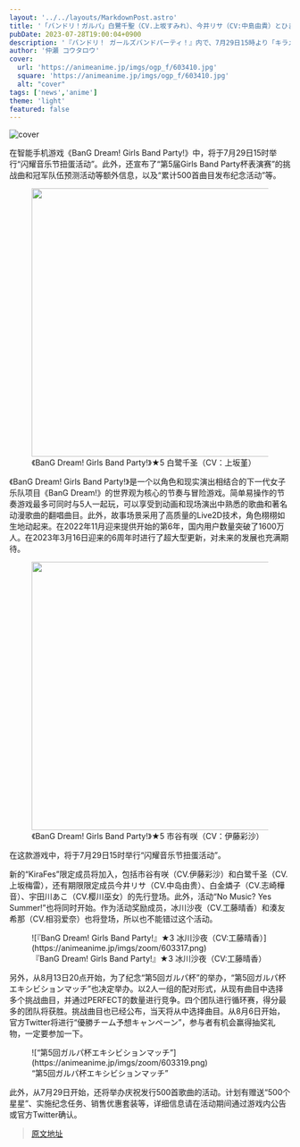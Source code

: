 ```yaml
---
layout: '../../layouts/MarkdownPost.astro'
title: '「バンドリ！ガルパ」白鷺千聖（CV.上坂すみれ）、今井リサ（CV:中島由貴）とひまわり畑やプールで夏気分♪ 「キラフェスガチャ」開催'
pubDate: 2023-07-28T19:00:04+0900
description: '『バンドリ！ ガールズバンドパーティ！』内で、7月29日15時より「キラメキフェスティバルガチャ」が開催される。また、「第5回ガルパ杯エキシビションマッチ」の課題曲や優勝チーム予想キャンペーンなどの追加情報も発表となった。'
author: '仲瀬 コウタロウ'
cover:
  url: 'https://animeanime.jp/imgs/ogp_f/603410.jpg'
  square: 'https://animeanime.jp/imgs/ogp_f/603410.jpg'
  alt: "cover"
tags: ['news','anime']
theme: 'light'
featured: false
---
```


![cover](https://animeanime.jp/imgs/ogp_f/603410.jpg)

<p>在智能手机游戏《BanG Dream! Girls Band Party!》中，将于7月29日15时举行“闪耀音乐节扭蛋活动”。此外，还宣布了“第5届Girls Band Party杯表演赛”的挑战曲和冠军队伍预测活动等额外信息，以及“累计500首曲目发布纪念活动”等。</p><figure class="ctms-editor-image"><img src="https://animeanime.jp/imgs/zoom/603325.png" class="inline-article-image" width="640" height="480"><figcaption>《BanG Dream! Girls Band Party!》★5 白鹭千圣（CV：上坂堇）</figcaption></figure><p>《BanG Dream! Girls Band Party!》是一个以角色和现实演出相结合的下一代女子乐队项目《BanG Dream!》的世界观为核心的节奏与冒险游戏。简单易操作的节奏游戏最多可同时与5人一起玩，可以享受到动画和现场演出中熟悉的歌曲和著名动漫歌曲的翻唱曲目。此外，故事场景采用了高质量的Live2D技术，角色栩栩如生地动起来。在2022年11月迎来提供开始的第6年，国内用户数量突破了1600万人。在2023年3月16日迎来的6周年时进行了超大型更新，对未来的发展也充满期待。</p><figure class="ctms-editor-image"><img src="https://animeanime.jp/imgs/zoom/603309.png" class="inline-article-image" width="640" height="480"><figcaption>《BanG Dream! Girls Band Party!》★5 市谷有咲（CV：伊藤彩沙）</figcaption></figure><p>在这款游戏中，将于7月29日15时举行“闪耀音乐节扭蛋活动”。</p>
新的“KiraFes”限定成员将加入，包括市谷有咲（CV.伊藤彩沙）和白鹭千圣（CV.上坂梅雷），还有期限限定成员今井リサ（CV.中岛由贵）、白金燐子（CV.志崎樺音）、宇田川あこ（CV.樱川巫女）的先行登场。此外，活动“No Music? Yes Summer!”也将同时开始。作为活动奖励成员，冰川沙夜（CV.工藤晴香）和湊友希那（CV.相羽爱奈）也将登场，所以也不能错过这个活动。</p><figure class="ctms-editor-image">![『BanG Dream! Girls Band Party!』★3 冰川沙夜（CV:工藤晴香）](https://animeanime.jp/imgs/zoom/603317.png)<figcaption>『BanG Dream! Girls Band Party!』★3 冰川沙夜（CV:工藤晴香）</figcaption></figure><p>另外，从8月13日20点开始，为了纪念“第5回ガルパ杯”的举办，“第5回ガルパ杯エキシビションマッチ”也决定举办。以2人一组的配对形式，从现有曲目中选择多个挑战曲目，并通过PERFECT的数量进行竞争。四个团队进行循环赛，得分最多的团队将获胜。挑战曲目也已经公布，当天将从中选择曲目。从8月6日开始，官方Twitter将进行“優勝チーム予想キャンペーン”，参与者有机会赢得抽奖礼物，一定要参加一下。</p><figure class="ctms-editor-image">![“第5回ガルパ杯エキシビションマッチ”](https://animeanime.jp/imgs/zoom/603319.png)<figcaption>“第5回ガルパ杯エキシビションマッチ”</figcaption></figure><p>此外，从7月29日开始，还将举办庆祝发行500首歌曲的活动。计划有赠送“500个星星”、实施纪念任务、销售优惠套装等，详细信息请在活动期间通过游戏内公告或官方Twitter确认。

>[原文地址](https://animeanime.jp/article/2023/07/28/78902.html)  